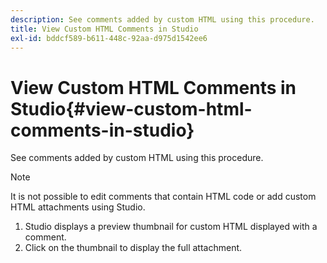 ```yaml
---
description: See comments added by custom HTML using this procedure.
title: View Custom HTML Comments in Studio
exl-id: bddcf589-b611-448c-92aa-d975d1542ee6
---
```

# View Custom HTML Comments in Studio{#view-custom-html-comments-in-studio}

See comments added by custom HTML using this procedure.

>[!NOTE]
>
>It is not possible to edit comments that contain HTML code or add custom HTML attachments using Studio.

1. Studio displays a preview thumbnail for custom HTML displayed with a comment.
1. Click on the thumbnail to display the full attachment.
